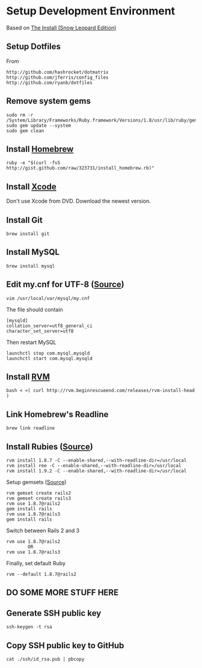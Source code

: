 # Setup Development Environment

Based on [The Install (Snow Leopard Edition)](http://blog.therubymug.com/blog/2010/05/20/the-install-osx.html)

## Setup Dotfiles

From

	http://github.com/hashrocket/dotmatrix
	http://github.com/jferris/config_files
	http://github.com/ryanb/dotfiles
	

## Remove system gems

	sudo rm -r /System/Library/Frameworks/Ruby.framework/Versions/1.8/usr/lib/ruby/gems/1.8
	sudo gem update --system
	sudo gem clean

## Install [Homebrew](http://github.com/mxcl/homebrew)

	ruby -e "$(curl -fsS http://gist.github.com/raw/323731/install_homebrew.rb)"

## Install [Xcode](http://developer.apple.com/technology/xcode.html)

Don't use Xcode from DVD. Download the newest version.

## Install Git

	brew install git

## Install MySQL

	brew install mysql

## Edit my.cnf for UTF-8 ([Source](http://darwinweb.net/articles/configuring-mysql-for-utf8-under-homebrew))

	vim /usr/local/var/mysql/my.cnf
	
The file should contain

	[mysqld]
	collation_server=utf8_general_ci
	character_set_server=utf8
	
Then restart MySQL

	launchctl stop com.mysql.mysqld
	launchctl start com.mysql.mysqld

## Install [RVM](http://rvm.beginrescueend.com/rvm/install/)

	bash < <( curl http://rvm.beginrescueend.com/releases/rvm-install-head )

## Link Homebrew's Readline

	brew link readline

## Install Rubies ([Source](http://blog.plataformatec.com.br/tag/rvm/))

	rvm install 1.8.7 -C --enable-shared,--with-readline-dir=/usr/local
	rvm install ree -C --enable-shared,--with-readline-dir=/usr/local
	rvm install 1.9.2 -C --enable-shared,--with-readline-dir=/usr/local
	
Setup gemsets ([Source](http://www.cantinaconsulting.com/2010/08/25/rocking-out-with-ruby-rails-and-rvm/))

	rvm gemset create rails2
	rvm gemset create rails3
	rvm use 1.8.7@rails2
	gem install rails
	rvm use 1.8.7@rails3
	gem install rails

Switch between Rails 2 and 3

	rvm use 1.8.7@rails2
			OR
	rvm use 1.8.7@rails3

Finally, set default Ruby

	rvm --default 1.8.7@rails2


## DO SOME MORE STUFF HERE

## Generate SSH public key

	ssh-keygen -t rsa

## Copy SSH public key to GitHub

	cat ./ssh/id_rsa.pub | pbcopy
